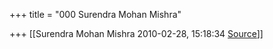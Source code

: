 +++
title = "000 Surendra Mohan Mishra"

+++
[[Surendra Mohan Mishra	2010-02-28, 15:18:34 [Source](https://groups.google.com/g/bvparishat/c/xmPIzkft744)]]




